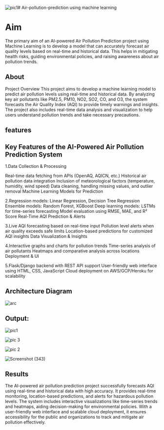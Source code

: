 ![pic1](https://github.com/user-attachments/assets/41f8b944-c0d7-45b2-87a5-5de4f9336d0b)# Air-pollution-prediction using machine learning
# Aim
The primary aim of an AI-powered Air Pollution Prediction project using Machine Learning is to develop a model that can accurately forecast air quality levels based on real-time and historical data. This helps in mitigating health risks, guiding environmental policies, and raising awareness about air pollution trends.

## About
Project Overview
This project aims to develop a machine learning model to predict air pollution levels using real-time and historical data. By analyzing key air pollutants like PM2.5, PM10, NO2, SO2, CO, and O3, the system forecasts the Air Quality Index (AQI) to provide timely warnings and insights. The project also includes real-time data analysis and visualization to help users understand pollution trends and take necessary precautions.

## features
## Key Features of the AI-Powered Air Pollution Prediction System
1.Data Collection & Processing

Real-time data fetching from APIs (OpenAQ, AQICN, etc.)
Historical air pollution data integration
Inclusion of meteorological factors (temperature, humidity, wind speed)
Data cleaning, handling missing values, and outlier removal
Machine Learning Models for Prediction

2.Regression models: Linear Regression, Decision Tree Regression
Ensemble models: Random Forest, XGBoost
Deep learning models: LSTMs for time-series forecasting
Model evaluation using RMSE, MAE, and R² Score
Real-Time AQI Prediction & Alerts

3.Live AQI forecasting based on real-time input
Pollution level alerts when air quality exceeds safe limits
Location-based predictions for customized AQI insights
Data Visualization & Insights

4.Interactive graphs and charts for pollution trends
Time-series analysis of air pollutants
Heatmaps and comparative analysis across locations
Deployment & UI

5.Flask/Django backend with REST API support
User-friendly web interface using HTML, CSS, JavaScript
Cloud deployment on AWS/GCP/Heroku for scalability

## Architecture Diagram

![arc](https://github.com/user-attachments/assets/8baa98fb-b143-4ea4-8a1e-2d1c80652c13)

## Output:

![pic1](https://github.com/user-attachments/assets/5c25062b-263f-4c9a-b57c-86c022b5a157)



![pic 3](https://github.com/user-attachments/assets/aa696f85-618a-49ab-b57f-8adcf2dd2daa)


![pic 2](https://github.com/user-attachments/assets/f7b481de-3940-4fbb-a85f-80cd0ebd95fa)


![Screenshot (343)](https://github.com/user-attachments/assets/619843e5-8fde-40be-a289-b9340a2aa870)

## Results
The AI-powered air pollution prediction project successfully forecasts AQI using real-time and historical data with high accuracy. It provides real-time monitoring, location-based predictions, and alerts for hazardous pollution levels. The system includes interactive visualizations like time-series trends and heatmaps, aiding decision-making for environmental policies. With a user-friendly web interface and scalable cloud deployment, it ensures accessibility for the public and organizations to track and mitigate air pollution effectively.










